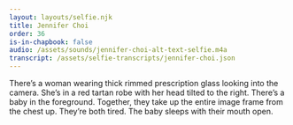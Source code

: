 ```yaml
---
layout: layouts/selfie.njk
title: Jennifer Choi
order: 36
is-in-chapbook: false
audio: /assets/sounds/jennifer-choi-alt-text-selfie.m4a
transcript: /assets/selfie-transcripts/jennifer-choi.json
---
```


There’s a woman wearing thick rimmed prescription glass looking into the camera. She’s in a red tartan robe with her head tilted to the right. There’s a baby in the foreground. Together, they take up the entire image frame from the chest up. They’re both tired. The baby sleeps with their mouth open.
